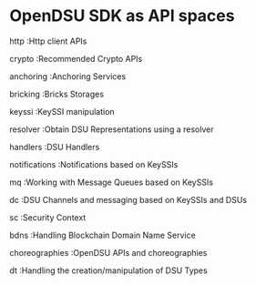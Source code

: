 # OpenDSU SDK as API spaces

http            :Http client APIs

crypto          :Recommended Crypto APIs

anchoring       :Anchoring Services

bricking        :Bricks Storages

keyssi          :KeySSI manipulation

resolver        :Obtain DSU Representations using a resolver

handlers        :DSU Handlers

notifications   :Notifications based on KeySSIs

mq              :Working with Message Queues based on KeySSIs

dc              :DSU Channels and messaging based on KeySSIs and DSUs

sc              :Security Context

bdns            :Handling Blockchain Domain Name Service

choreographies  :OpenDSU APIs and choreographies

dt              :Handling the creation/manipulation of DSU Types
